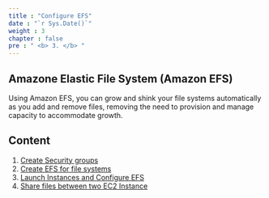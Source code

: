 ```yaml
---
title : "Configure EFS"
date : "`r Sys.Date()`"
weight : 3
chapter : false
pre : " <b> 3. </b> "
---
```


## Amazone Elastic File System (Amazon EFS)

Using Amazon EFS, you can grow and shink your file systems automatically as you add and remove files, removing the need to provision and manage capacity to accommodate growth.


## Content

1. [Create Security groups](3.1-Createsecuritygroupsforefs/)
2. [Create EFS for file systems](3.2-Createefsforfilesystems/)
3. [Launch Instances and Configure EFS](3.3-LaunchInstancesandConfigureefs/)
4. [Share files between two EC2 Instance](3.4-Sharefilesbetweentwoec2instances/)
	